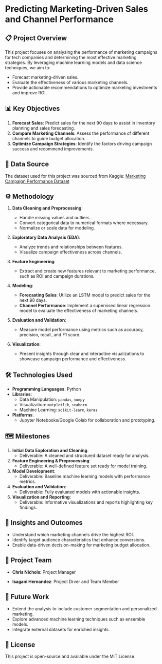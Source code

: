 # Predicting Marketing-Driven Sales and Channel Performance

## 📋 Project Overview
This project focuses on analyzing the performance of marketing campaigns for tech companies and determining the most effective marketing strategies. By leveraging machine learning models and data science techniques, we aim to:
- Forecast marketing-driven sales.
- Evaluate the effectiveness of various marketing channels.
- Provide actionable recommendations to optimize marketing investments and improve ROI.

## 📊 Key Objectives
1. **Forecast Sales**: Predict sales for the next 90 days to assist in inventory planning and sales forecasting.
2. **Compare Marketing Channels**: Assess the performance of different channels to guide budget allocation.
3. **Optimize Campaign Strategies**: Identify the factors driving campaign success and recommend improvements.

## 📁 Data Source
The dataset used for this project was sourced from Kaggle:
[Marketing Campaign Performance Dataset](https://www.kaggle.com/datasets/manishabhatt22/marketing-campaign-performance-dataset/data)

## ⚙️ Methodology
1. **Data Cleaning and Preprocessing**:
   - Handle missing values and outliers.
   - Convert categorical data to numerical formats where necessary.
   - Normalize or scale data for modeling.

2. **Exploratory Data Analysis (EDA)**:
   - Analyze trends and relationships between features.
   - Visualize campaign effectiveness across channels.

3. **Feature Engineering**:
   - Extract and create new features relevant to marketing performance, such as ROI and campaign durations.

4. **Modeling**:
   - **Forecasting Sales**: Utilize an LSTM model to predict sales for the next 90 days.
   - **Channel Performance**: Implement a supervised linear regression model to evaluate the effectiveness of marketing channels.

5. **Evaluation and Validation**:
   - Measure model performance using metrics such as accuracy, precision, recall, and F1 score.

6. **Visualization**:
   - Present insights through clear and interactive visualizations to showcase campaign performance and effectiveness.

## 🛠️ Technologies Used
- **Programming Languages**: Python
- **Libraries**:
  - Data Manipulation: `pandas`, `numpy`
  - Visualization: `matplotlib`, `seaborn`
  - Machine Learning: `scikit-learn`, `keras`
- **Platforms**:
  - Jupyter Notebooks/Google Colab for collaboration and prototyping.

## 🗺️ Milestones
1. **Initial Data Exploration and Cleaning**:
   - Deliverable: A cleaned and structured dataset ready for analysis.
2. **Feature Engineering & Preprocessing**:
   - Deliverable: A well-defined feature set ready for model training.
3. **Model Development**:
   - Deliverable: Baseline machine learning models with performance metrics.
4. **Evaluation and Validation**:
   - Deliverable: Fully evaluated models with actionable insights.
5. **Visualization and Reporting**:
   - Deliverable: Informative visualizations and reports highlighting key findings.

## 🌟 Insights and Outcomes
- Understand which marketing channels drive the highest ROI.
- Identify target audience characteristics that enhance conversions.
- Enable data-driven decision-making for marketing budget allocation.

## 👥 Project Team
- **Chris Nichols**: Project Manager  

- **Isagani Hernandez**: Project Drver and Team Member  
 


## 🚀 Future Work
- Extend the analysis to include customer segmentation and personalized marketing.
- Explore advanced machine learning techniques such as ensemble models.
- Integrate external datasets for enriched insights.

## 📜 License
This project is open-source and available under the MIT License.
